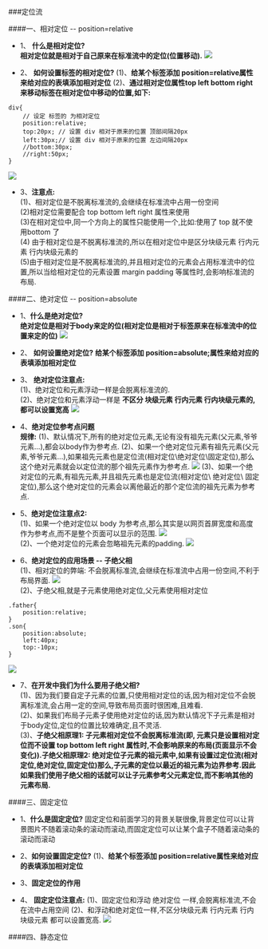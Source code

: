###定位流


####一、相对定位 -- position=relative

- 1、 **什么是相对定位?** <br>**相对定位就是相对于自己原来在标准流中的定位(位置移动).**
![](/assets/Snip20180716_17.png)

- 2、 **如何设置标签的相对定位?**
(1)、**给某个标签添加 position=relative属性来给对应的表填添加相对定位**
(2)、**通过相对定位属性top left bottom right 来移动标签在相对定位中移动的位置,如下:**
```
div{
    // 设定 标签的 为相对定位
    position:relative;
    top:20px; // 设置 div 相对于原来的位置 顶部间隔20px
    left:30px;// 设置 div 相对于原来的位置 左边间隔20px
    //bottom:30px;
    //right:50px;
}
```
![](/assets/Snip20180716_3.png)<br>
- 3、**注意点:**<br>
(1)、相对定位是不脱离标准流的,会继续在标准流中占用一份空间<br>
(2)相对定位需要配合 top bottom left right 属性来使用 <br>
(3)在相对定位中,同一个方向上的属性只能使用一个,比如:使用了 top 就不使用bottom 了<br>
(4) 由于相对定位是不脱离标准流的,所以在相对定位中是区分块级元素 行内元素  行内块级元素的<br>
(5)由于相对定位是不脱离标准流的,并且相对定位的元素会占用标准流中的位置,所以当给相对定位的元素设置 margin padding  等属性时,会影响标准流的布局.


####二、绝对定位 -- position=absolute

- 1、**什么是绝对定位?**<br> **绝对定位是相对于body来定的位(相对定位是相对于标签原来在标准流中的位置来定的位)**
![](/assets/Snip20180716_16.png)

- 2、 **如何设置绝对定位?**
**给某个标签添加 position=absolute;属性来给对应的表填添加相对定位**


- 3、 **绝对定位注意点:**<br>
(1)、绝对定位和元素浮动一样是会脱离标准流的.<br>
(2)、绝对定位和元素浮动一样是 **不区分 块级元素 行内元素 行内块级元素的,都可以设置宽高**
![](/assets/Snip20180716_12.png)

- 4、**绝对定位参考点问题**<br>
**规律:**
(1)、默认情况下,所有的绝对定位元素,无论有没有祖先元素(父元素,爷爷元素...),都会以body作为参考点.
(2)、如果一个绝对定位元素有祖先元素(父元素,爷爷元素...),如果祖先元素也是定位流(相对定位\绝对定位\固定定位),那么这个绝对元素就会以定位流的那个祖先元素作为参考点.
![](/assets/Snip20180716_23.png)
(3)、如果一个绝对定位的元素,有祖先元素,并且祖先元素也是定位流(相对定位\ 绝对定位\ 固定定位),那么这个绝对定位的元素会以离他最近的那个定位流的祖先元素为参考点.


- 5、**绝对定位注意点2:**<br>
(1)、如果一个绝对定位以 body 为参考点,那么其实是以网页首屏宽度和高度作为参考点,而不是整个页面可以显示的范围.
![](/assets/Snip20180716_24.png)<br>
(2)、一个绝对定位的元素会忽略祖先元素的padding.
![](/assets/Snip20180716_28.png)


- 6、**绝对定位的应用场景 -- 子绝父相**<br>
(1)、相对定位的弊端: 不会脱离标准流,会继续在标准流中占用一份空间,不利于布局界面.
![](/assets/Snip20180716_30.png)<br>
(2)、子绝父相,就是子元素使用绝对定位,父元素使用相对定位
```
.father{
    position:relative;
}
.son{
    position:absolute;
    left:40px;
    top:-10px;
}
```
![](/assets/Snip20180716_31.png)<br>
- 7、**在开发中我们为什么要用子绝父相?**<br>
(1)、因为我们要自定子元素的位置,只使用相对定位的话,因为相对定位不会脱离标准流,会占用一定的空间,导致布局页面时很困难,且难看.<br>
(2)、如果我们布局子元素子使用绝对定位的话,因为默认情况下子元素是相对于body定位,定位的位置比较难确定,且不灵活.<br>
(3)、**子绝父相原理1: 子元素相对定位不会脱离标准流(即, 元素只是设置相对定位而不设置 top bottom left right 属性时,不会影响原来的布局(页面显示不会变化)).子绝父相原理2: 绝对定位子元素的祖元素中,如果有设置过定位流(相对定位,绝对定位,固定定位)那么,子元素的定位以最近的祖元素为边界参考.因此如果我们使用子绝父相的话就可以让子元素参考父元素定位,而不影响其他的元素布局.**

####三、固定定位

- 1、**什么是固定定位?**
固定定位和前面学习的背景关联很像,背景定位可以让背景图片不随着滚动条的滚动而滚动,而固定定位可以让某个盒子不随着滚动条的滚动而滚动

- 2、**如何设置固定定位?**
(1)、**给某个标签添加 position=relative属性来给对应的表填添加相对定位**


- 3、**固定定位的作用**

- 4、 **固定定位注意点:**
(1)、固定定位和浮动 绝对定位 一样,会脱离标准流,不会在流中占用空间
(2)、和浮动和绝对定位一样,不区分块级元素 行内元素 行内块级元素 都可以设置宽高.
![](/assets/Snip20180717_15.png)


####四、静态定位






